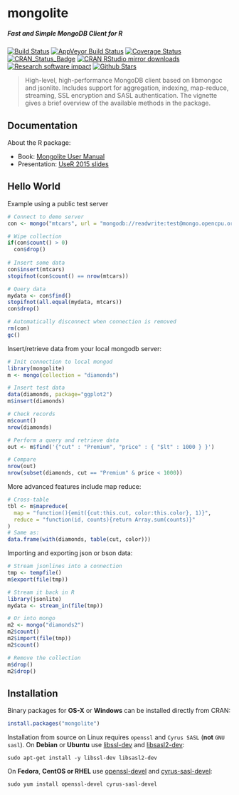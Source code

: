 # mongolite

##### *Fast and Simple MongoDB Client for R*

[![Build Status](https://travis-ci.org/jeroen/mongolite.svg?branch=master)](https://travis-ci.org/jeroen/mongolite)
[![AppVeyor Build Status](https://ci.appveyor.com/api/projects/status/github/jeroen/mongolite?branch=master&svg=true)](https://ci.appveyor.com/project/jeroen/mongolite)
[![Coverage Status](https://codecov.io/github/jeroen/mongolite/coverage.svg?branch=master)](https://codecov.io/github/jeroen/mongolite?branch=master)
[![CRAN_Status_Badge](http://www.r-pkg.org/badges/version/mongolite)](http://cran.r-project.org/package=mongolite)
[![CRAN RStudio mirror downloads](http://cranlogs.r-pkg.org/badges/mongolite)](http://cran.r-project.org/web/packages/mongolite/index.html)
[![Research software impact](http://depsy.org/api/package/cran/mongolite/badge.svg)](http://depsy.org/package/r/mongolite)
[![Github Stars](https://img.shields.io/github/stars/jeroen/mongolite.svg?style=social&label=Github)](https://github.com/jeroen/mongolite)

> High-level, high-performance MongoDB client based on libmongoc and
  jsonlite. Includes support for aggregation, indexing, map-reduce, streaming,
  SSL encryption and SASL authentication. The vignette gives a brief overview
  of the available methods in the package.

## Documentation

About the R package:

 - Book: [Mongolite User Manual](https://jeroen.github.io/mongolite/)
 - Presentation: [UseR 2015 slides](http://jeroen.github.io/mongo-slides)

## Hello World


Example using a public test server

```r
# Connect to demo server
con <- mongo("mtcars", url = "mongodb://readwrite:test@mongo.opencpu.org:43942/jeroen_test")

# Wipe collection
if(con$count() > 0) 
  con$drop()
  
# Insert some data
con$insert(mtcars)
stopifnot(con$count() == nrow(mtcars))

# Query data
mydata <- con$find()
stopifnot(all.equal(mydata, mtcars))
con$drop()

# Automatically disconnect when connection is removed
rm(con)
gc()
```

Insert/retrieve data from your local mongodb server:

```r
# Init connection to local mongod
library(mongolite)
m <- mongo(collection = "diamonds")

# Insert test data
data(diamonds, package="ggplot2")
m$insert(diamonds)

# Check records
m$count()
nrow(diamonds)

# Perform a query and retrieve data
out <- m$find('{"cut" : "Premium", "price" : { "$lt" : 1000 } }')

# Compare
nrow(out)
nrow(subset(diamonds, cut == "Premium" & price < 1000))
```

More advanced features include map reduce:

```r
# Cross-table
tbl <- m$mapreduce(
  map = "function(){emit({cut:this.cut, color:this.color}, 1)}",
  reduce = "function(id, counts){return Array.sum(counts)}"
)
# Same as:
data.frame(with(diamonds, table(cut, color)))
```

Importing and exporting json or bson data:

```r
# Stream jsonlines into a connection
tmp <- tempfile()
m$export(file(tmp))

# Stream it back in R
library(jsonlite)
mydata <- stream_in(file(tmp))

# Or into mongo
m2 <- mongo("diamonds2")
m2$count()
m2$import(file(tmp))
m2$count()

# Remove the collection
m$drop()
m2$drop()
```

## Installation

Binary packages for __OS-X__ or __Windows__ can be installed directly from CRAN:

```r
install.packages("mongolite")
```

Installation from source on Linux requires `openssl` and `Cyrus SASL` (**not** `GNU sasl`). On __Debian__ or __Ubuntu__ use [libssl-dev](https://packages.debian.org/testing/libssl-dev) and [libsasl2-dev](https://packages.debian.org/testing/libsasl2-dev):

```
sudo apt-get install -y libssl-dev libsasl2-dev
```

On __Fedora__, __CentOS or RHEL__ use [openssl-devel](https://apps.fedoraproject.org/packages/openssl-devel) and [cyrus-sasl-devel](https://apps.fedoraproject.org/packages/cyrus-sasl-devel):

```
sudo yum install openssl-devel cyrus-sasl-devel
````
